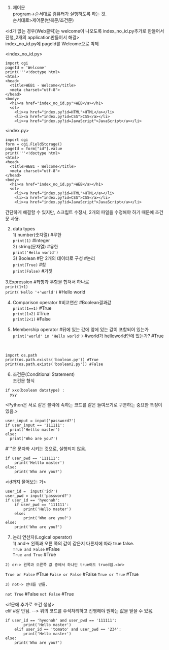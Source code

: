   1. 제어문<br>
program->순서대로 컴퓨터가 실행하도록 하는 것.<br>
순서대로>제어문(반복문/조건문)<br>

<id가 없는 경우(Web클릭)는 welcome이 나오도록 index_no_id.py추가로 만들어서 진행_2개의 application만들어서 해결><br>
index_no_id.py에 pageId를 Welcome으로 박제<br>

<index_no_id.py>  
```
import cgi  
pageId = 'Welcome'  
print('''<!doctype html>  
<html>  
<head>  
  <title>WEB1 - Welcome</title>  
  <meta charset="utf-8">  
</head>  
<body>  
  <h1><a href="index_no_id.py">WEB</a></h1>  
  <ol>  
    <li><a href="index.py?id=HTML">HTML</a></li>  
    <li><a href="index.py?id=CSS">CSS</a></li>  
    <li><a href="index.py?id=JavaScript">JavaScript</a></li>  
```
<index.py>  
```
import cgi  
form = cgi.FieldStorage()  
pageId = form["id"].value  
print('''<!doctype html>  
<html>  
<head>  
  <title>WEB1 - Welcome</title>  
  <meta charset="utf-8">  
</head>  
<body>  
  <h1><a href="index_no_id.py">WEB</a></h1>  
  <ol>  
    <li><a href="index.py?id=HTML">HTML</a></li>  
    <li><a href="index.py?id=CSS">CSS</a></li>  
    <li><a href="index.py?id=JavaScript">JavaScript</a></li>  
```
간단하게 해결할 수 있지만, 스크립트 수정시, 2개의 파일을 수정해야 하기 때문에 조건문 사용.<br>

  2. data types<br>
    1) number(숫자열) #무한<br>
`print(1)` #Integer<br>
    2) string(문자열) #유한<br>
`print('Hello world')`<br>
    3) Boolean #단 2개의 데이터로 구성 #논리<br>
`print(True)` #참<br>
`print(False)` #거짓<br>

  3.Expression #좌항과 우항을 합쳐서 하나로<br>
`print(1+1)`<br>
`print('Hello '+'world')` #Hello world<br>

  4. Comparison operator #비교연산 #Boolean결과값<br>
`print(1==1)` #True<br>
`print(1<2)` #True<br>
`print(2<1)` #False<br>

  5. Membership operator #뒤에 있는 값에 앞에 있는 값이 포함되어 있는가<br>
`print('world' in 'Hello world')` #world가 helloworld안에 있는가? #True<br>

<python3 check exist file in directory><br>
```
import os.path
print(os.path.exists('boolean.py')) #True
print(os.path.exists('boolean2.py')) #False
```

  6. 조건문(Conditional Statement)<br>
조건문 형식<br>
  ```
if xxx(boolean datatype) :
    yyy
```

<Python은 서로 같은 블럭에 속하는 코드를 같은 들여쓰기로 구분하는 중요한 특징이 있음.><br>
  ```
user_input = input('password?')
if user_input == '111111':
    print('Helllo master')
else:
    print('Who are you?')
  ```
  
#'''은 문자화 시키는 것으로, 실행되지 않음.<br>
```
if user_pwd == '111111':
    print('Helllo master')
else:
    print('Who are you?')
```

<id까지 물어보는 거><br>
```
user_id =  input('id?')
user_pwd = input('password?')
if user_id == 'hyeonah':
    if user_pwd == '111111':
        print('Hello master')
    else:
        print('Who are you?')
else:
    print('Who are you?')
```

  7. 논리 연산자(Logical operator)<br>
    1) and-> 왼쪽과 오른 쪽의 값이 같은지 다른지에 따라 true false.<br>
`True and False` #False<br>
`True and True` #True<br>

    2) or-> 왼쪽과 오른쪽 값 중에서 하나만 true여도 trued임.<br>
`True or False` #True
`False or False` #False
`True or True` #True

    3) not-> 반대를 만듦.
`not True` #False
`not False` #True
  
<if문에 추가로 조건 생성><br>
elif #잘 안됨. --> 위의 코드를 주석처리하고 진행해야 원하는 값을 얻을 수 있음.
```
if user_id == 'hyeonah' and user_pwd == '111111':
        print('Hello master')
    elif user_id == 'tomato' and user_pwd == '234':
        print('Hello master')
else:
    print('Who are you?')
```
